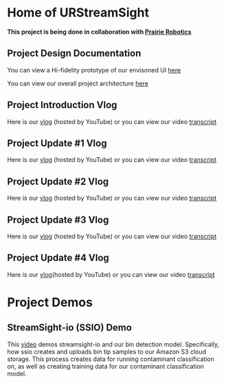 # Home of URStreamSight
**This project is being done in collaboration with [Prairie Robotics](http://www.prairierobotics.com/)**

## Project Design Documentation
You can view a Hi-fidelity prototype of our envisoned UI [here](https://github.com/URStreamSight/URStreamSight.github.io/blob/master/Documentation/Hifi%20Prototype/Front%20End%20URStreamSight.pdf)

You can view our overall project architecture [here](https://github.com/URStreamSight/URStreamSight.github.io/blob/master/Documentation/Architecture/Overall%20Architecture.pdf)

## Project Introduction Vlog
Here is our [vlog](https://youtu.be/39VHr7tC7xA) (hosted by YouTube) or you can view our video [transcript](https://github.com/URStreamSight/URStreamSight.github.io/blob/master/Vlog%20Transcripts/2020-09-21%20Project%20Introduction%20Vlog.pdf)

## Project Update #1 Vlog
Here is our [vlog](https://youtu.be/8GEqlb1gqcg) (hosted by YouTube) or you can view our video [transcript](https://github.com/URStreamSight/URStreamSight.github.io/blob/master/Vlog%20Transcripts/2020-10-19%20Vlog%20Script.pdf)

## Project Update #2 Vlog
Here is our [vlog](https://www.youtube.com/watch?v=z5juMZGassc&feature=youtu.be) (hosted by YouTube) or you can view our video [transcript](https://github.com/URStreamSight/URStreamSight.github.io/blob/master/Vlog%20Transcripts/2020-11-16%20Vlog%20Script.pdf)

## Project Update #3 Vlog
Here is our [vlog](https://youtu.be/HCdGqYI7T_w) (hosted by YouTube) or you can view our video [transcript](https://github.com/URStreamSight/URStreamSight.github.io/blob/master/Vlog%20Transcripts/2020-12-14%20Vlog%20Script.pdf)

## Project Update #4 Vlog
Here is our [vlog](https://youtu.be/GGd6oA8uBCE)(hosted by YouTube) or you can view our video [transcript](https://github.com/URStreamSight/URStreamSight.github.io/blob/master/Vlog%20Transcripts/2021-02-04%20Vlog%20Script.pdf)

# Project Demos
## StreamSight-io (SSIO) Demo
This [video](https://youtu.be/qqWzKBt7qy4) demos streamsight-io and our bin detection model. Specifically, how ssio creates and uploads bin tip samples to our Amazon S3 cloud storage. This process creates data for running contaminant classification on, as well as creating training data for our contaminant classification model.
